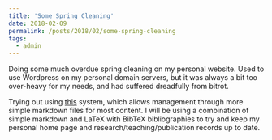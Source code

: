 ```yaml
---
title: 'Some Spring Cleaning'
date: 2018-02-09
permalink: /posts/2018/02/some-spring-cleaning
tags:
  - admin
---
```


Doing some much overdue spring cleaning on my personal website.
Used to use Wordpress on my personal domain servers, but it was
always a bit too over-heavy for my needs, and had suffered
dreadfully from bitrot.

Trying out using [this](https://academicpages.github.io/) system,
which allows management through more simple markdown files for most
content.  I will be using a combination of simple markdown and LaTeX
with BibTeX bibliographies to try and keep my personal home page and
research/teaching/publication records up to date.

